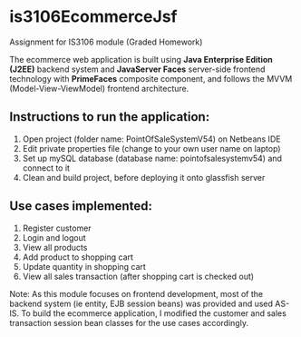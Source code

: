 # is3106EcommerceJsf
Assignment for IS3106 module (Graded Homework)

The ecommerce web application is built using **Java Enterprise Edition (J2EE)** backend system and **JavaServer Faces** server-side frontend technology with **PrimeFaces** composite component, and follows the MVVM (Model-View-ViewModel) frontend architecture.

## Instructions to run the application:
1) Open project (folder name: PointOfSaleSystemV54) on Netbeans IDE
2) Edit private properties file (change to your own user name on laptop)
3) Set up mySQL database (database name: pointofsalesystemv54) and connect to it
4) Clean and build project, before deploying it onto glassfish server

## Use cases implemented:
1) Register customer
2) Login and logout
3) View all products
4) Add product to shopping cart
5) Update quantity in shopping cart
6) View all sales transaction (after shopping cart is checked out)


Note: As this module focuses on frontend development, most of the backend system (ie entity, EJB session beans) was provided and used AS-IS. To build the ecommerce application, I modified the customer and sales transaction session bean classes for the use cases accordingly.
